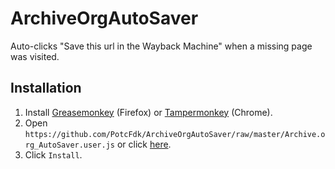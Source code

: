 # ArchiveOrgAutoSaver
Auto-clicks "Save this url in the Wayback Machine" when a missing page was visited.

## Installation
1. Install [Greasemonkey](https://addons.mozilla.org/en-us/firefox/addon/greasemonkey/) (Firefox) or [Tampermonkey](https://chrome.google.com/webstore/detail/tampermonkey/dhdgffkkebhmkfjojejmpbldmpobfkfo?hl=en) (Chrome).
2. Open `https://github.com/PotcFdk/ArchiveOrgAutoSaver/raw/master/Archive.org_AutoSaver.user.js` or click [here](https://github.com/PotcFdk/ArchiveOrgAutoSaver/raw/master/Archive.org_AutoSaver.user.js).
3. Click `Install`.